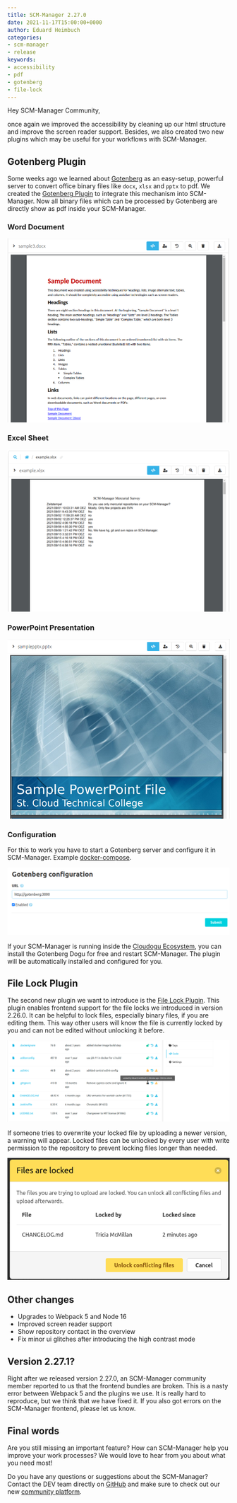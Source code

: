 ```yaml
---
title: SCM-Manager 2.27.0
date: 2021-11-17T15:00:00+0000
author: Eduard Heimbuch
categories:
- scm-manager
- release
keywords:
- accessibility
- pdf
- gotenberg
- file-lock
---
```


Hey SCM-Manager Community,

once again we improved the accessibility by cleaning up our html structure and improve the screen reader support. 
Besides, we also created two new plugins which may be useful for your workflows with SCM-Manager.

## Gotenberg Plugin

Some weeks ago we learned about [Gotenberg](https://gotenberg.dev/) as an easy-setup, powerful server to convert office binary files like `docx`, `xlsx` and `pptx` to pdf. 
We created the [Gotenberg Plugin](/plugins/scm-gotenberg-plugin) to integrate this mechanism into SCM-Manager. Now all binary files which can be processed by Gotenberg are directly show as pdf inside your SCM-Manager.

### Word Document

![Gotenberg_docx](assets/docx.png)

### Excel Sheet

![Gotenberg_docx](assets/xlsx.png)

### PowerPoint Presentation

![Gotenberg_docx](assets/pptx.png)

### Configuration
For this to work you have to start a Gotenberg server and configure it in SCM-Manager. Example [docker-compose](https://github.com/scm-manager/scm-gotenberg-plugin/blob/develop/docker-compose.yml).

![Gotenberg config](assets/gotenberg_config.png)

If your SCM-Manager is running inside the [Cloudogu Ecosystem](https://cloudogu.com/en/ecosystem/), you can install the Gotenberg Dogu for free and restart SCM-Manager. 
The plugin will be automatically installed and configured for you.

## File Lock Plugin

The second new plugin we want to introduce is the [File Lock Plugin](/plugins/scm-file-lock-plugin). 
This plugin enables frontend support for the file locks we introduced in version 2.26.0.
It can be helpful to lock files, especially binary files, if you are editing them. 
This way other users will know the file is currently locked by you and can not be edited without unlocking it before.

![File Lock](assets/file-lock.png)

If someone tries to overwrite your locked file by uploading a newer version, a warning will appear.
Locked files can be unlocked by every user with write permission to the repository to prevent locking files longer than needed.

![File Upload Lock](assets/file-upload-lock.png)

## Other changes
- Upgrades to Webpack 5 and Node 16
- Improved screen reader support
- Show repository contact in the overview
- Fix minor ui glitches after introducing the high contrast mode

## Version 2.27.1?
Right after we released version 2.27.0, an SCM-Manager community member reported to us that the frontend bundles are broken. 
This is a nasty error between Webpack 5 and the plugins we use. 
It is really hard to reproduce, but we think that we have fixed it.
If you also got errors on the SCM-Manager frontend, please let us know.

## Final words
Are you still missing an important feature? How can SCM-Manager help you improve your work processes? We would love to hear from you about what you need most!

Do you have any questions or suggestions about the SCM-Manager?
Contact the DEV team directly on [GitHub](https://github.com/scm-manager/scm-manager/) and make sure to check out our new [community platform](https://community.cloudogu.com/c/scm-manager/).
